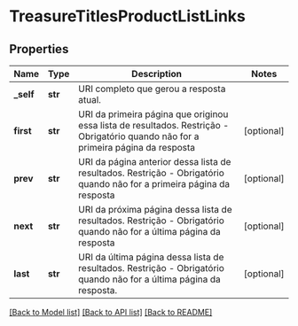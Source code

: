 # TreasureTitlesProductListLinks

## Properties
Name | Type | Description | Notes
------------ | ------------- | ------------- | -------------
**_self** | **str** | URI completo que gerou a resposta atual. | 
**first** | **str** | URI da primeira página que originou essa lista de resultados. Restrição - Obrigatório quando não for a primeira página da resposta | [optional] 
**prev** | **str** | URI da página anterior dessa lista de resultados. Restrição -  Obrigatório quando não for a primeira página da resposta | [optional] 
**next** | **str** | URI da próxima página dessa lista de resultados. Restrição - Obrigatório quando não for a última página da resposta | [optional] 
**last** | **str** | URI da última página dessa lista de resultados. Restrição - Obrigatório quando não for a última página da resposta. | [optional] 

[[Back to Model list]](../README.md#documentation-for-models) [[Back to API list]](../README.md#documentation-for-api-endpoints) [[Back to README]](../README.md)

